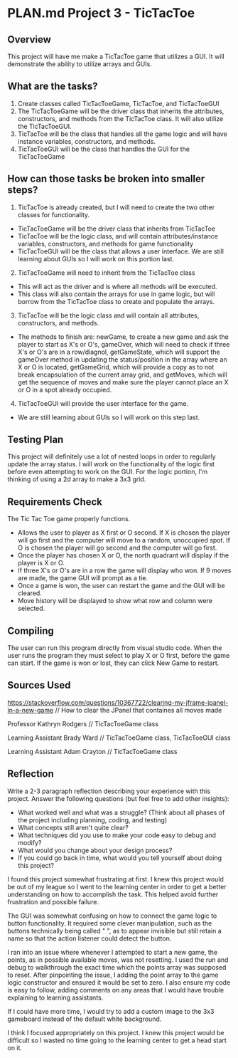 # PLAN.md Project 3 - TicTacToe

## Overview
This project will have me make a TicTacToe game that utilizes a GUI. It will demonstrate the ability to utilize arrays and GUIs.

## What are the tasks?
1. Create classes called TicTacToeGame, TicTacToe, and TicTacToeGUI
2. The TicTacToeGame will be the driver class that inherits the attributes, constructors, and methods from the TicTacToe class. It will also utilize the TicTacToeGUI.
3. TicTacToe will be the class that handles all the game logic and will have instance variables, constructors, and methods.
4. TicTacToeGUI will be the class that handles the GUI for the TicTacToeGame

## How can those tasks be broken into smaller steps?
1. TicTacToe is already created, but I will need to create the two other classes for functionality.
- TicTacToeGame will be the driver class that inherits from TicTacToe
- TicTacToe will be the logic class, and will contain attributes/instance variables, constructors, and methods for game functionality
- TicTacToeGUI will be the class that allows a user interface. We are still learning about GUIs so I will work on this portion last.
2. TicTacToeGame will need to inherit from the TicTacToe class
- This will act as the driver and is where all methods will be executed.
- This class will also contain the arrays for use in game logic, but will borrow from the TicTacToe class to create and populate the arrays.
3. TicTacToe will be the logic class and will contain all attributes, constructors, and methods.
- The methods to finish are: newGame, to create a new game and ask the player to start as X's or O's, gameOver, which will need to check if three X's or O's are in a row/diagnol, getGameState, which will support the gameOver method in updating the status/position in the array where an X or O is located, getGameGrid, which will provide a copy as to not break encapsulation of the current array grid, and getMoves, which will get the sequence of moves and make sure the player cannot place an X or O in a spot already occupied.
4. TicTacToeGUI will provide the user interface for the game.
- We are still learning about GUIs so I will work on this step last.

## Testing Plan
This project will definitely use a lot of nested loops in order to regularly update the array status. I will work on the functionality of the logic first before even attempting to work on the GUI.
For the logic portion, I'm thinking of using a 2d array to make a 3x3 grid.

## Requirements Check
The Tic Tac Toe game properly functions.
- Allows the user to player as X first or O second. If X is chosen the player will go first and the computer will move to a random, unoccupied spot. If O is chosen the player will go second and the computer will go first.
- Once the player has chosen X or O, the north quadrant will display if the player is X or O.
- If three X's or O's are in a row the game will display who won. If 9 moves are made, the game GUI will prompt as a tie.
- Once a game is won, the user can restart the game and the GUI will be cleared.
- Move history will be displayed to show what row and column were selected.

## Compiling
The user can run this program directly from visual studio code. When the user runs the program they must select to play X or O first, before the game can start. If the game is won or lost, they can click New Game to restart.

## Sources Used
https://stackoverflow.com/questions/10367722/clearing-my-jframe-jpanel-in-a-new-game
// How to clear the JPanel that containes all moves made

Professor Kathryn Rodgers
// TicTacToeGame class

Learning Assistant Brady Ward
// TicTacToeGame class, TicTacToeGUI class

Learning Assistant Adam Crayton
// TicTacToeGame class

## Reflection
Write a 2-3 paragraph reflection describing your experience with this project. Answer the following questions (but feel free to add other insights): 
- What worked well and what was a struggle? (Think about all phases of the project including planning, coding, and testing)
- What concepts still aren't quite clear?
- What techniques did you use to make your code easy to debug and modify?
- What would you change about your design process?
- If you could go back in time, what would you tell yourself about doing this project?

I found this project somewhat frustrating at first. I knew this project would be out of my league so I went to the learning center in order to get a better understanding on how to accomplish the task. This helped avoid further frustration and possible failure.

The GUI was somewhat confusing on how to connect the game logic to button functionality. It required some clever manipulation, such as the buttons technically being called " ", as to appear invisible but still retain a name so that the action listener could detect the button.

I ran into an issue where whenever I attempted to start a new game, the points, as in possible available moves, was not resetting. I used the run and debug to walkthrough the exact time which the points array was supposed to reset. After pinpointing the issue, I adding the point array to the game logic constructor and ensured it would be set to zero.
I also ensure my code is easy to follow, adding comments on any areas that I would have trouble explaining to learning assistants.

If I could have more time, I would try to add a custom image to the 3x3 gameboard instead of the default white background.

I think I focused appropriately on this project. I knew this project would be difficult so I wasted no time going to the learning center to get a head start on it.